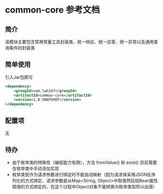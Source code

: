 # common-core 参考文档

## 简介

该模块主要包含常用常量工具封装类、统一响应、统一应答、统一异常以及通用查询条件的封装类

## 简单使用

引入Jar包即可

```xml
<dependency>
    <groupId>com.lwh147</groupId>
    <artifactId>common-core</artifactId>
    <version>1.0-SNAPSHOT</version>
</dependency>
```

## 配置项

无

## 待办

* 由于枚举类的特殊性（编程能力有限），方法 fromValue() 和 exist() 目前需要在枚举类中手动添加实现
* 枚举类型作为请求参数进行绑定时不能自动映射（因为请求体采用JSON反序列化的方式绑定，请求参数是从Map<String, Object>中取值然后给Bean属性赋值的方式绑定的，在这个过程中Object对象不能转换为枚举类型所以出错）
